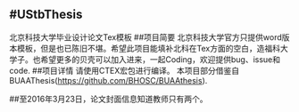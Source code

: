 ﻿#UStbThesis
------
北京科技大学毕业设计论文Tex模板
##项目简要
北京科技大学官方只提供word版本模板，但是也已陈旧不堪。希望此项目能填补北科在Tex方面的空白，造福科大学子。也希望更多的贝壳可以加入进来，一起Coding，欢迎提供bug、issue和code.
##项目详情
请使用CTEX宏包进行编译。
本项目部分借鉴自BUAAThesis(https://github.com/BHOSC/BUAAthesis).

##至2016年3月23日，论文封面信息知道教师只有两个。